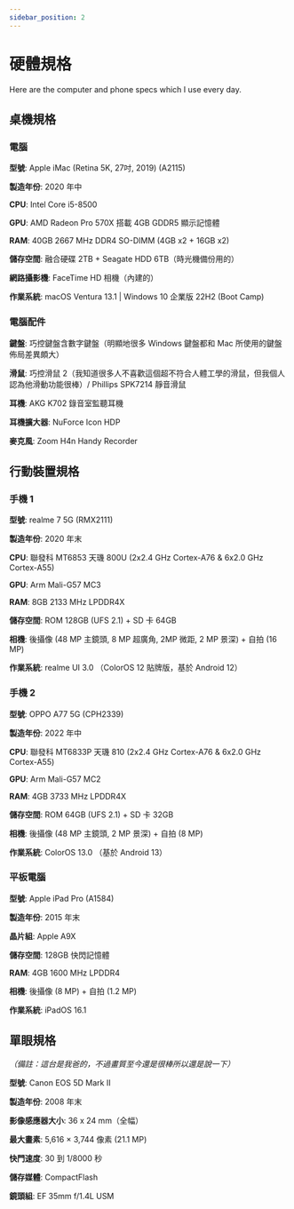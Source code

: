 ```yaml
---
sidebar_position: 2
---
```


# 硬體規格

Here are the computer and phone specs which I use every day.

## 桌機規格

### 電腦

**型號**: Apple iMac (Retina 5K, 27吋, 2019) (A2115)

**製造年份**: 2020 年中

**CPU**: Intel Core i5-8500

**GPU**: AMD Radeon Pro 570X 搭載 4GB GDDR5 顯示記憶體

**RAM**: 40GB 2667 MHz DDR4 SO-DIMM (4GB x2 + 16GB x2)

**儲存空間**: 融合硬碟 2TB + Seagate HDD 6TB（時光機備份用的）

**網路攝影機**: FaceTime HD 相機（內建的）

**作業系統**: macOS Ventura 13.1 | Windows 10 企業版 22H2 (Boot Camp)

### 電腦配件

**鍵盤**: 巧控鍵盤含數字鍵盤（明顯地很多 Windows 鍵盤都和 Mac 所使用的鍵盤佈局差異頗大）

**滑鼠**: 巧控滑鼠 2（我知道很多人不喜歡這個超不符合人體工學的滑鼠，但我個人認為他滑動功能很棒）/ Phillips SPK7214 靜音滑鼠

**耳機**: AKG K702 錄音室監聽耳機

**耳機擴大器**: NuForce Icon HDP

**麥克風**: Zoom H4n Handy Recorder

## 行動裝置規格

### 手機 1

**型號**: realme 7 5G (RMX2111)

**製造年份**: 2020 年末

**CPU**: 聯發科 MT6853 天璣 800U (2x2.4 GHz Cortex-A76 & 6x2.0 GHz Cortex-A55)

**GPU**: Arm Mali-G57 MC3

**RAM**: 8GB 2133 MHz LPDDR4X

**儲存空間**: ROM 128GB (UFS 2.1) + SD 卡 64GB

**相機**: 後攝像 (48 MP 主鏡頭, 8 MP 超廣角, 2MP 微距, 2 MP 景深) + 自拍 (16 MP)

**作業系統**: realme UI 3.0 （ColorOS 12 貼牌版，基於 Android 12）

### 手機 2

**型號**: OPPO A77 5G (CPH2339)

**製造年份**: 2022 年中

**CPU**: 聯發科 MT6833P 天璣 810 (2x2.4 GHz Cortex-A76 & 6x2.0 GHz Cortex-A55)

**GPU**: Arm Mali-G57 MC2

**RAM**: 4GB 3733 MHz LPDDR4X

**儲存空間**: ROM 64GB (UFS 2.1) + SD 卡 32GB

**相機**: 後攝像 (48 MP 主鏡頭, 2 MP 景深) + 自拍 (8 MP)

**作業系統**: ColorOS 13.0 （基於 Android 13）

### 平板電腦

**型號**: Apple iPad Pro (A1584)

**製造年份**: 2015 年末

**晶片組**: Apple A9X

**儲存空間**: 128GB 快閃記憶體

**RAM**: 4GB 1600 MHz LPDDR4

**相機**: 後攝像 (8 MP) + 自拍 (1.2 MP)

**作業系統**: iPadOS 16.1

## 單眼規格

*（備註：這台是我爸的，不過畫質至今還是很棒所以還是說一下）*

**型號**: Canon EOS 5D Mark II

**製造年份**: 2008 年末

**影像感應器大小**: 36 x 24 mm（全幅）

**最大畫素**: 5,616 × 3,744 像素 (21.1 MP)

**快門速度**: 30 到 1/8000 秒

**儲存媒體**: CompactFlash

**鏡頭組**: EF 35mm f/1.4L USM
